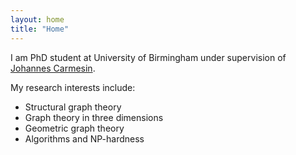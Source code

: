 ```yaml
---
layout: home
title: "Home"
---
```


I am PhD student at University of Birmingham under supervision of <a href="https://web.mat.bham.ac.uk/J.Carmesin/" class="link">Johannes Carmesin</a>.

My research interests include:
<ul>
	<li> Structural graph theory </li>
	<li> Graph theory in three dimensions </li>
	<li> Geometric graph theory </li>
	<li> Algorithms and NP-hardness </li>
</ul>